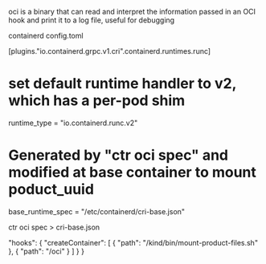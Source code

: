 

oci is a binary that can read and interpret the information passed in an OCI
hook and print it to a log file, useful for debugging


containerd config.toml

[plugins."io.containerd.grpc.v1.cri".containerd.runtimes.runc]
  # set default runtime handler to v2, which has a per-pod shim
  runtime_type = "io.containerd.runc.v2"
  # Generated by "ctr oci spec" and modified at base container to mount poduct_uuid
  base_runtime_spec = "/etc/containerd/cri-base.json"


ctr oci spec > cri-base.json

  "hooks": {
    "createContainer": [
      {
        "path": "/kind/bin/mount-product-files.sh"
      },
      {
        "path": "/oci"
      }
    ]
  }
}

